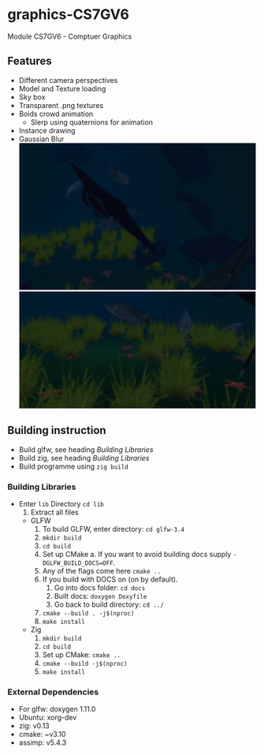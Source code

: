 # graphics-CS7GV6
Module CS7GV6 - Comptuer Graphics 

## Features
* Different camera perspectives
* Model and Texture loading
* Sky box
* Transparent .png textures
* Boids crowd animation
    * Slerp using quaternions for animation
* Instance drawing
* Gaussian Blur
![Example 1](images/scene.png)
![Example 2](images/scene3.png)

## Building instruction
* Build glfw, see heading *Building Libraries*
* Build zig, see heading *Building Libraries*
* Build programme using `zig build`

### Building Libraries
* Enter `lib` Directory `cd lib`
    1. Extract all files
    * GLFW
        1. To build GLFW, enter directory: `cd glfw-3.4`
        1. `mkdir build`
        1. `cd build`
        1. Set up CMake
            a. If you want to avoid building docs supply
               `-DGLFW_BUILD_DOCS=OFF`.
        1. Any of the flags come here `cmake ..`
        1. If you build with DOCS on (on by default).
            1. Go into docs folder: `cd docs`
            1. Built docs: `doxygen Doxyfile`
            1. Go back to build directory: `cd ../`
        1. `cmake --build . -j$(nproc)`
        1. `make install`
    * Zig
        1. `mkdir build`
        1. `cd build`
        1. Set up CMake: `cmake ..`
        1. `cmake --build -j$(nproc)`
        1. `make install`


### External Dependencies
* For glfw: doxygen 1.11.0
* Ubuntu: xorg-dev
* zig: v0.13
* cmake: ~v3.10 
* assimp: v5.4.3

